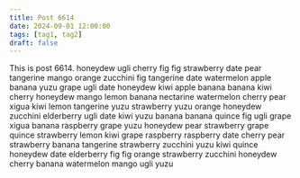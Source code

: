 ```yaml
---
title: Post 6614
date: 2024-09-01 12:00:00
tags: [tag1, tag2]
draft: false
---
```

This is post 6614.
honeydew
ugli
cherry
fig
fig
strawberry
date
pear
tangerine
mango
orange
zucchini
fig
tangerine
date
watermelon
apple
banana
yuzu
grape
ugli
date
honeydew
kiwi
apple
banana
banana
kiwi
cherry
honeydew
mango
lemon
banana
nectarine
watermelon
cherry
pear
xigua
kiwi
lemon
tangerine
yuzu
strawberry
yuzu
orange
honeydew
zucchini
elderberry
ugli
date
kiwi
yuzu
banana
banana
quince
fig
ugli
grape
xigua
banana
raspberry
grape
yuzu
honeydew
pear
strawberry
grape
quince
strawberry
lemon
kiwi
grape
raspberry
raspberry
date
cherry
pear
strawberry
banana
tangerine
strawberry
zucchini
yuzu
kiwi
quince
honeydew
date
elderberry
fig
fig
orange
strawberry
zucchini
honeydew
cherry
banana
watermelon
mango
ugli
yuzu

